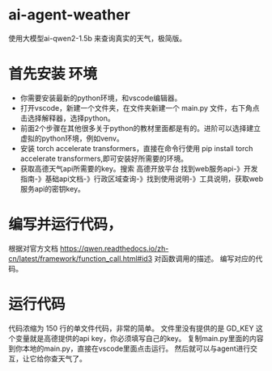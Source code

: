 # ai-agent-weather
使用大模型ai-qwen2-1.5b 来查询真实的天气，极简版。


# 首先安装 环境

- 你需要安装最新的python环境，和vscode编辑器。
- 打开vscode，新建一个文件夹，在文件夹新建一个 main.py 文件，右下角点击选择解释器，选择python。
- 前面2个步骤在其他很多关于python的教材里面都是有的。进阶可以选择建立虚拟的python环境，例如venv。
- 安装 torch accelerate transformers，直接在命令行使用 pip install torch accelerate transformers,即可安装好所需要的环境。
- 获取高德天气api所需要的key。搜索 高德开放平台 找到web服务api-》开发指南-》基础api文档-》行政区域查询-》找到使用说明-》工具说明，获取web服务api的密钥key。


# 编写并运行代码，
  根据对官方文档 https://qwen.readthedocs.io/zh-cn/latest/framework/function_call.html#id3 对函数调用的描述。
  编写对应的代码。

# 运行代码
  代码浓缩为 150 行的单文件代码，非常的简单。
  文件里没有提供的是 GD_KEY 这个变量就是高德提供的api key，你必须填写自己的key。
  复制main.py里面的内容到你本地的main.py，直接在vscode里面点击运行。
  然后就可以与agent进行交互，让它给你查天气了。
